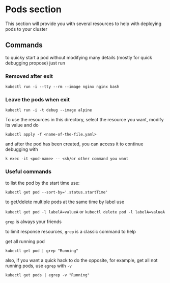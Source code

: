 # Pods section

This section will provide you with several resources to help with deploying pods to your cluster

## Commands

to quicky start a pod without modifying many details (mostly for quick debugging propose) just run

### Removed after exit

`kubectl run -i --tty --rm --image nginx nginx bash` 

### Leave the pods when exit

`kubectl run -i -t debug --image alpine`

To use the resources in this directory, select the resource you want, modify its value and do

`kubectl apply -f <name-of-the-file.yaml>`

and after the pod has been created, you can access it to continue debugging with

`k exec -it <pod-name> -- <sh/or other command you want`

### Useful commands

to list the pod by the start time use:

`kubectl get pod --sort-by='.status.startTime'`

to get/delete multiple pods at the same time by label use

`kubectl get pod -l labelA=valueA` or `kubectl delete pod -l labelA=valueA`

`grep` is always your friends

to limit response resources, `grep` is a classic command to help

get all running pod

`kubectl get pod | grep "Running"`

also, if you want a quick hack to do the opposite, for example, get all not running pods, use `egrep` with `-v`

`kubectl get pods | egrep -v "Running"`

